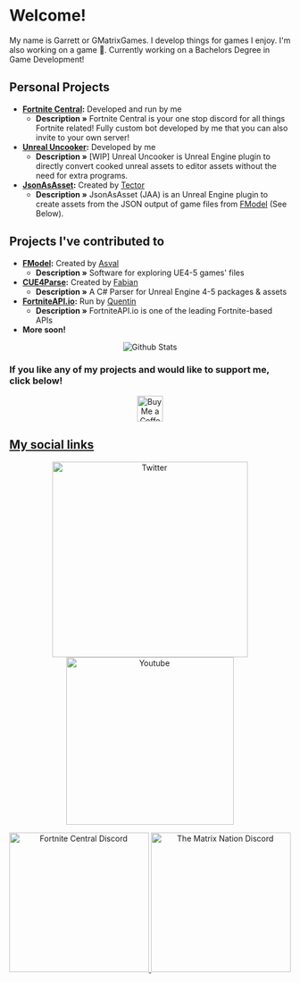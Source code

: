 # Welcome!

My name is Garrett or GMatrixGames. I develop things for games I enjoy. I'm also working on a game 🤫.
Currently working on a Bachelors Degree in Game Development!

## Personal Projects
* **[Fortnite Central](http://discord.gg/ETePR8VgQf):** Developed and run by me
  * **Description »** Fortnite Central is your one stop discord for all things Fortnite related! Fully custom bot developed by me that you can also invite to your own server!
* **[Unreal Uncooker](http://github.com/GMatrixGames/UnrealUncooker):** Developed by me
  * **Description »** [WIP] Unreal Uncooker is Unreal Engine plugin to directly convert cooked unreal assets to editor assets without the need for extra programs.
* **[JsonAsAsset](https://github.com/GMatrixGames/JsonAsAsset):** Created by [Tector](https://github.com/Tectors)
  * **Description »** JsonAsAsset (JAA) is an Unreal Engine plugin to create assets from the JSON output of game files from [FModel](https://github.com/4sval/FModel) (See Below).

## Projects I've contributed to

* **[FModel](https://github.com/4sval/FModel):** Created by [Asval](https://github.com/4sval)
  * **Description »** Software for exploring UE4-5 games' files
* **[CUE4Parse](https://github.com/FabianFG/CUE4Parse):** Created by [Fabian](https://github.com/FabianFG)
  * **Description »** A C# Parser for Unreal Engine 4-5 packages & assets
* **[FortniteAPI.io](https://fortniteapi.io):** Run by [Quentin](https://github.com/QuentinBellus)
  * **Description »** FortniteAPI.io is one of the leading Fortnite-based APIs
* **More soon!**

<p align="center">
   <img src="https://github-readme-stats.vercel.app/api?username=GMatrixGames&count_private=true&show_icons=true&theme=dark" alt="Github Stats"/>
</p>

### If you like any of my projects and would like to support me, click below!
<p align="center">
    <a href='https://ko-fi.com/gmatrixgames' target='_blank'><img height='35' style='border:0px;height:46px;' src='https://az743702.vo.msecnd.net/cdn/kofi3.png?v=0' border='0' alt='Buy Me a Coffee at ko-fi.com' />
</p>

## My social links
<p align="center">
    <a href="https://twitter.com/GMatrixGames">
        <img src="https://i.imgur.com/MtCU3IB.png" width="350px;" alt="Twitter"/>
    </a>
    <a href="https://www.youtube.com/channel/UCOT7ZUDNs45nf9LJZOicxwA">
        <img src="https://i.imgur.com/VqblSQt.png" width="300px;" alt="Youtube"/>
    </a>
</p>

<p align="center">
    <a href="http://discord.gg/ETePR8VgQf">
        <img src="https://discordapp.com/api/guilds/708370560501153913/widget.png?style=banner4" width="250px;" alt="Fortnite Central Discord"/>
    </a>
    <a href="http://discord.gg/QEUdhdK">
        <img src="https://discordapp.com/api/guilds/520034763919327247/widget.png?style=banner4" width="250px;" alt="The Matrix Nation Discord"/>
    </a>
</p>
